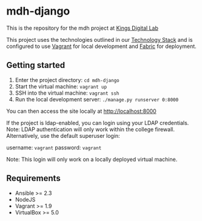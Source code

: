 # mdh-django

This is the repository for the mdh project at [Kings Digital Lab](https://kdl.kcl.ac.uk)

This project uses the technologies outlined in our [Technology Stack](https://stackshare.io/kings-digital-lab/django) and is configured to use [Vagrant](https://www.vagrantup.com/) for local development and [Fabric](http://www.fabfile.org/) for deployment.

## Getting started
1. Enter the project directory: `cd mdh-django`
2. Start the virtual machine: `vagrant up`
3. SSH into the virtual machine: `vagrant ssh`
4. Run the local development server: `./manage.py runserver 0:8000`

You can then access the site locally at [http://localhost:8000](http://localhost:8000)

If the project is ldap-enabled, you can login using your LDAP credentials. Note: LDAP authentication will only work within the college firewall. Alternatively, use the default superuser login:

username: `vagrant`
password: `vagrant`

Note: This login will only work on a locally deployed virtual machine.

## Requirements
* Ansible >= 2.3
* NodeJS
* Vagrant >= 1.9
* VirtualBox >= 5.0
